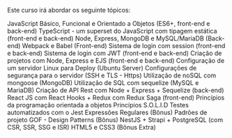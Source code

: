 Este curso irá abordar os seguinte tópicos:

JavaScript Básico, Funcional e Orientado a Objetos (ES6+, front-end e back-end)
TypeScript - um superset do JavaScript com tipagem estática (front-end e back-end)
Node, Express, MongoDB e MySQL/MariaDB (Back-end)
Webpack e Babel (Front-end)
Sistema de login com session (front-end e back-end)
Sistema de login com JWT (front-end e back-end)
Criação de projetos com Node, Express e EJS (front-end e back-end)
Configuração de um servidor Linux para Deploy (Ubuntu Server)
Configurações de segurança para o servidor (SSH e TLS - Https)
Utilização de noSQL com mongoose (MongoDB)
Utilização de SQL com sequelize (MySQL e MariaDB)
Criação de API Rest com Node + Express + Sequelize (back-end)
React JS com React Hooks + Redux com Redux Saga (front-end)
Princípios da programação orientada a objetos
Princípios S.O.L.I.D
Testes automatizados com o Jest
Expressões Regulares (Bônus)
Padrões de projeto GOF - Design Patterns (Bônus)
NestJS + Strapi + PostgreSQL (com CSR, SSR, SSG e ISR)
HTML5 e CSS3 (Bônus Extra)
